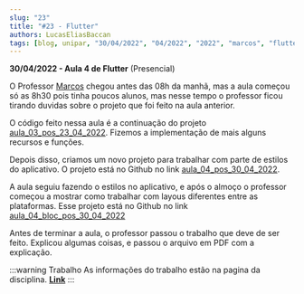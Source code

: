 ```yaml
---
slug: "23"
title: "#23 - Flutter"
authors: LucasEliasBaccan
tags: [blog, unipar, "30/04/2022", "04/2022", "2022", "marcos", "flutter", "presencial"]
---
```


**30/04/2022 - Aula 4 de Flutter** (Presencial)

O Professor [Marcos](/professores/marcos) chegou antes das 08h da manhã, mas a aula começou só as 8h30 pois tinha poucos alunos, mas nesse tempo o professor ficou tirando duvidas sobre o projeto que foi feito na aula anterior.

O código feito nessa aula é a continuação do projeto [aula_03_pos_23_04_2022](https://github.com/pos-unipar/aula_03_pos_23_04_2022). Fizemos a implementação de mais alguns recursos e funções.

Depois disso, criamos um novo projeto para trabalhar com parte de estilos do aplicativo. O projeto está no Github no link [aula_04_pos_30_04_2022](https://github.com/pos-unipar/aula_04_pos_30_04_2022).

A aula seguiu fazendo o estilos no aplicativo, e após o almoço o professor começou a mostrar como trabalhar com layous diferentes entre as plataformas. Esse projeto está no Github no link [aula_04_bloc_pos_30_04_2022](https://github.com/pos-unipar/aula_04_bloc_pos_30_04_2022.git)

Antes de terminar a aula, o professor passou o trabalho que deve de ser feito. Explicou algumas coisas, e passou o arquivo em PDF com a explicação.

:::warning Trabalho
As informações do trabalho estão na pagina da disciplina. 
[**Link**](/docs/flutter#trabalho-final)
:::
